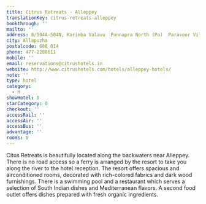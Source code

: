 ```yaml
---
title: Citrus Retreats - Alleppey
translationKey: citrus-retreats-alleppey
bookthrough: ''
mailto: ''
address: 8/504A-504N, Karimba Valavu  Punnapra North (Po)  Paravoor Village
city: Allapuzha
postalcode: 688 014
phone: 477-2288611
mobile: ''
email: reservations@citrushotels.in
website: http://www.citrushotels.com/hotels/alleppey-hotels/
note: ''
type: hotel
category:
  - H
showHotel: 0
starCategory: 0
checkout: ''
accessRail: ''
accessAir: ''
accessBus: ''
advantage: ''
rooms: 0
---
```

Citus Retreats is beautifully located along the backwaters near Alleppey. There is no  road access so a ferry is arranged by the resort to take you along the river to the hotel reception.    The resort offers spacious and airconditioned  rooms, decorated with rich-colored fabrics and dark wood furnishings. There is a swimming pool and a restaurant which serves a selection of South Indian dishes and Mediterranean flavors. A second food outlet offers dishes prepared with fresh organic ingredients.  